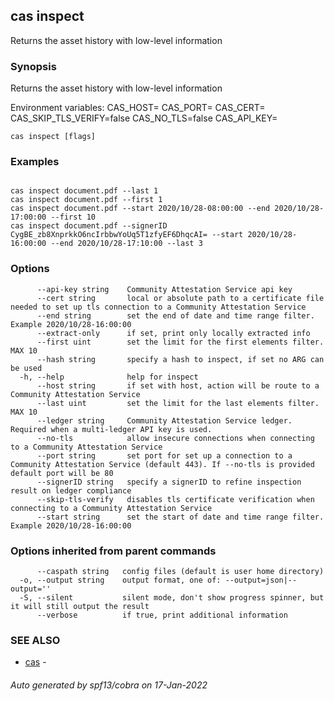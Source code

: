## cas inspect

Returns the asset history with low-level information

### Synopsis


Returns the asset history with low-level information

Environment variables:
CAS_HOST=
CAS_PORT=
CAS_CERT=
CAS_SKIP_TLS_VERIFY=false
CAS_NO_TLS=false
CAS_API_KEY=


```
cas inspect [flags]
```

### Examples

```

cas inspect document.pdf --last 1
cas inspect document.pdf --first 1
cas inspect document.pdf --start 2020/10/28-08:00:00 --end 2020/10/28-17:00:00 --first 10
cas inspect document.pdf --signerID CygBE_zb8XnprkkO6ncIrbbwYoUq5T1zfyEF6DhqcAI= --start 2020/10/28-16:00:00 --end 2020/10/28-17:10:00 --last 3

```

### Options

```
      --api-key string    Community Attestation Service api key
      --cert string       local or absolute path to a certificate file needed to set up tls connection to a Community Attestation Service
      --end string        set the end of date and time range filter. Example 2020/10/28-16:00:00
      --extract-only      if set, print only locally extracted info
      --first uint        set the limit for the first elements filter. MAX 10
      --hash string       specify a hash to inspect, if set no ARG can be used
  -h, --help              help for inspect
      --host string       if set with host, action will be route to a Community Attestation Service
      --last uint         set the limit for the last elements filter. MAX 10
      --ledger string     Community Attestation Service ledger. Required when a multi-ledger API key is used.
      --no-tls            allow insecure connections when connecting to a Community Attestation Service
      --port string       set port for set up a connection to a Community Attestation Service (default 443). If --no-tls is provided default port will be 80
      --signerID string   specify a signerID to refine inspection result on ledger compliance
      --skip-tls-verify   disables tls certificate verification when connecting to a Community Attestation Service
      --start string      set the start of date and time range filter. Example 2020/10/28-16:00:00
```

### Options inherited from parent commands

```
      --caspath string   config files (default is user home directory)
  -o, --output string    output format, one of: --output=json|--output=''
  -S, --silent           silent mode, don't show progress spinner, but it will still output the result
      --verbose          if true, print additional information
```

### SEE ALSO

* [cas](cas.md)	 - 

###### Auto generated by spf13/cobra on 17-Jan-2022
